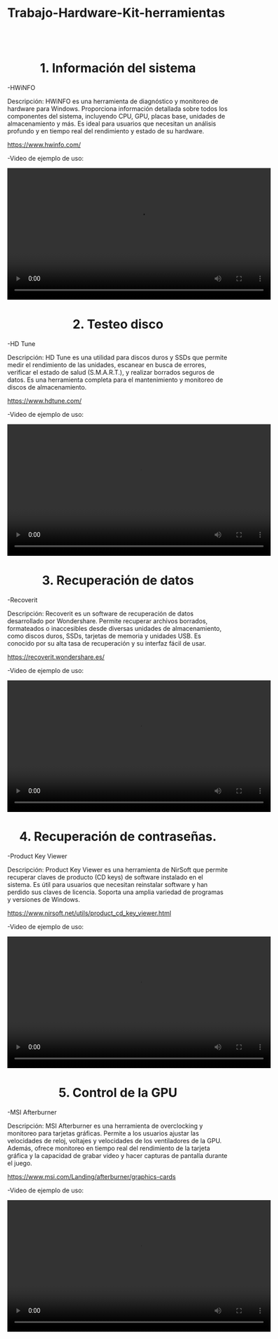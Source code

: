 # Trabajo-Hardware-Kit-herramientas

<br>
<br>

<h1 align="center">1. Información del sistema<a name="Conclusiones"></a></h1>
<p>-HWiNFO</p>
<p>Descripción: HWiNFO es una herramienta de diagnóstico y monitoreo de hardware para Windows. Proporciona información detallada sobre todos los componentes del sistema, incluyendo CPU, GPU, placas base, unidades de almacenamiento y más. Es ideal para usuarios que necesitan un análisis profundo y en tiempo real del rendimiento y estado de su hardware.</p>
<a href="">https://www.hwinfo.com/</a>
<p>-Video de ejemplo de uso:</p>
<video src="" controls width="600"></video>

<h1 align="center">2. Testeo disco</a></h1>
<p>-HD Tune</p>
<p>Descripción: HD Tune es una utilidad para discos duros y SSDs que permite medir el rendimiento de las unidades, escanear en busca de errores, verificar el estado de salud (S.M.A.R.T.), y realizar borrados seguros de datos. Es una herramienta completa para el mantenimiento y monitoreo de discos de almacenamiento.</p>
<a href="">https://www.hdtune.com/</a>
<p>-Video de ejemplo de uso:</p>
<video src="https://github.com/HoracioGG/Trabajo-Hardware-Kit-herramientas/assets/165705848/36f2e082-984f-477f-ba2e-41608aee4bf4" controls width="600"></video>

<h1 align="center">3. Recuperación de datos</a></h1>
<p>-Recoverit</p>
<p>Descripción: Recoverit es un software de recuperación de datos desarrollado por Wondershare. Permite recuperar archivos borrados, formateados o inaccesibles desde diversas unidades de almacenamiento, como discos duros, SSDs, tarjetas de memoria y unidades USB. Es conocido por su alta tasa de recuperación y su interfaz fácil de usar.</p>
<a href="">https://recoverit.wondershare.es/</a>
<p>-Video de ejemplo de uso:</p>
<video src="" controls width="600"></video>


<h1 align="center">4. Recuperación de contraseñas.</a></h1>
<p>-Product Key Viewer</p>
<p>Descripción: Product Key Viewer es una herramienta de NirSoft que permite recuperar claves de producto (CD keys) de software instalado en el sistema. Es útil para usuarios que necesitan reinstalar software y han perdido sus claves de licencia. Soporta una amplia variedad de programas y versiones de Windows.</p>
<a href="">https://www.nirsoft.net/utils/product_cd_key_viewer.html</a>
<p>-Video de ejemplo de uso:</p>
<video src="" controls width="600"></video>


<h1 align="center">5. Control de la GPU</a></h1>
<p>-MSI Afterburner</p>
<p>Descripción: MSI Afterburner es una herramienta de overclocking y monitoreo para tarjetas gráficas. Permite a los usuarios ajustar las velocidades de reloj, voltajes y velocidades de los ventiladores de la GPU. Además, ofrece monitoreo en tiempo real del rendimiento de la tarjeta gráfica y la capacidad de grabar video y hacer capturas de pantalla durante el juego.</p>
<a href="">https://www.msi.com/Landing/afterburner/graphics-cards</a>
<p>-Video de ejemplo de uso:</p>
<video src="" controls width="600"></video>

